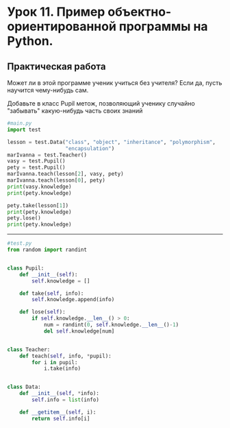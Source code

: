 # Урок 11. Пример объектно-ориентированной программы на Python.
## Практическая работа

Может ли в этой программе ученик учиться без учителя? Если да, пусть научится чему-нибудь сам.

Добавьте в класс Pupil метож, позволяющий ученику случайно "забывать" какую-нибудь часть своих знаний


```PYTHON
#main.py
import test

lesson = test.Data("class", "object", "inheritance", "polymorphism",
                   "encapsulation")
marIvanna = test.Teacher()
vasy = test.Pupil()
pety = test.Pupil()
marIvanna.teach(lesson[2], vasy, pety)
marIvanna.teach(lesson[0], pety)
print(vasy.knowledge)
print(pety.knowledge)

pety.take(lesson[1])
print(pety.knowledge)
pety.lose()
print(pety.knowledge)
```
---
```PYTHON
#test.py
from random import randint


class Pupil:
    def __init__(self):
        self.knowledge = []

    def take(self, info):
        self.knowledge.append(info)

    def lose(self):
        if self.knowledge.__len__() > 0:
            num = randint(0, self.knowledge.__len__()-1)
            del self.knowledge[num]


class Teacher:
    def teach(self, info, *pupil):
        for i in pupil:
            i.take(info)


class Data:
    def __init__(self, *info):
        self.info = list(info)

    def __getitem__(self, i):
        return self.info[i]

```